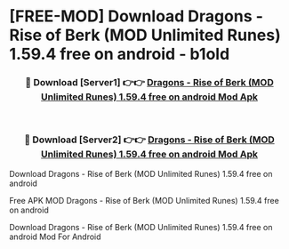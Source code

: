 # [FREE-MOD] Download Dragons - Rise of Berk (MOD Unlimited Runes) 1.59.4 free on android - b1old


<div align="center">
<h3>🔴 Download [Server1] 👉👉 <a href="https://apk-comot.site?title=Dragons_-_Rise_of_Berk_(MOD_Unlimited_Runes)_1.59.4_free_on_android">Dragons - Rise of Berk (MOD Unlimited Runes) 1.59.4 free on android Mod Apk</a></h3><br>

<h3>🔴 Download [Server2] 👉👉 <a href="https://apk-comot.site?title=Dragons_-_Rise_of_Berk_(MOD_Unlimited_Runes)_1.59.4_free_on_android">Dragons - Rise of Berk (MOD Unlimited Runes) 1.59.4 free on android Mod Apk</a></h3>
</div>



Download Dragons - Rise of Berk (MOD Unlimited Runes) 1.59.4 free on android 

Free APK MOD Dragons - Rise of Berk (MOD Unlimited Runes) 1.59.4 free on android 

Download Dragons - Rise of Berk (MOD Unlimited Runes) 1.59.4 free on android Mod For Android
